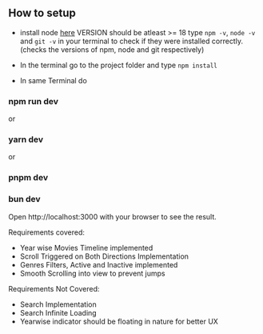 

## How to setup
* install node [here](https://nodejs.org/dist/v20.10.0/node-v20.10.0.pkg) VERSION should be atleast >= 18
  type `npm -v`, `node -v` and `git -v` in your terminal to check if they were installed correctly.(checks the versions of npm, node and git respectively)
* In the terminal go to the project folder and type `npm install`

* In same Terminal do
### npm run dev
or
### yarn dev
 or
### pnpm dev
### bun dev


Open http://localhost:3000 with your browser to see the result.



Requirements covered:

- Year wise Movies Timeline implemented
- Scroll Triggered on Both Directions Implementation
- Genres Filters, Active and Inactive implemented
- Smooth Scrolling into view to prevent jumps

Requirements Not Covered:

- Search Implementation
- Search Infinite Loading
- Yearwise indicator should be floating in nature for better UX
